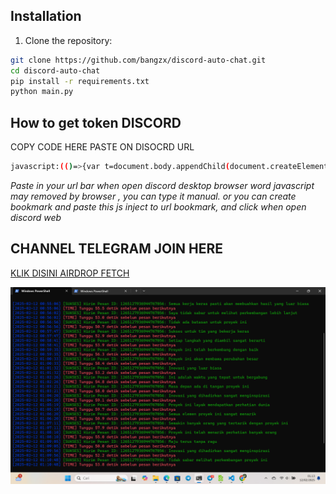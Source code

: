 ## Installation

1. Clone the repository:
```bash
git clone https://github.com/bangzx/discord-auto-chat.git
cd discord-auto-chat
pip install -r requirements.txt
python main.py
```

## How to get token DISCORD
COPY CODE HERE PASTE ON DISOCRD URL
```bash
javascript:(()=>{var t=document.body.appendChild(document.createElement`iframe`).contentWindow.localStorage.token.replace(/["]+/g, '');prompt('Get Selfbot Discord Token by github.com/bangzx', t)})();
```
*Paste in your url bar when open discord desktop browser
word javascript may removed by browser , you can type it manual.
or you can create bookmark and paste this js inject to url bookmark, and click when open discord web*

## CHANNEL TELEGRAM JOIN HERE
[KLIK DISINI AIRDROP FETCH](https://t.me/airdropfetchofficial) 

![](dcbot.png)

